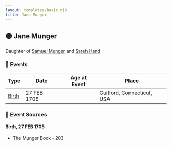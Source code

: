 ```yaml
---
layout: templates/basic.njk
title: Jane Munger
---
```

## 🟣 Jane Munger

Daughter of [Samuel Munger](/people/5/57362828) and [Sarah Hand](/people/7/75255100)

### 📆 Events

Type | Date | Age at Event | Place
------ | ------ | ------ | ------
[Birth](#event-event-2) | 27 FEB 1705 |  | Guilford, Connecticut, USA

### 📰 Event Sources

#### <a id="event-event-2"></a> Birth, 27 FEB 1705
* The Munger Book  - 203